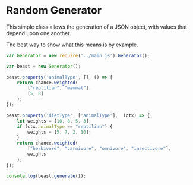 # Random Generator

This simple class allows the generation of a JSON object, with values that 
depend upon one another.

The best way to show what this means is by example.

```javascript
var Generator = new require('../main.js').Generator();

var beast = new Generator();

beast.property('animalType', [], () => {
    return chance.weighted(
        ["reptilian", "mammal"], 
        [5, 8]
    );
});

beast.property('dietType', ['animalType'],  (ctx) => {
    let weights = [10, 8, 5, 3];
    if (ctx.animalType == "reptilian") {
        weights = [5, 7, 2, 10];
    }
    return chance.weighted(
        ["herbivore", "carnivore", "omnivore", "insectivore"], 
        weights
    );
});

console.log(beast.generate());
```
